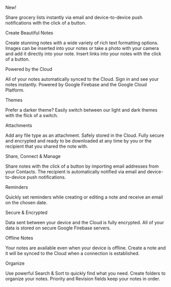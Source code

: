 New!

Share grocery lists instantly via email and device-to-device push notifications with the click of a button.

Create Beautiful Notes

Create stunning notes with a wide variety of rich text formatting options. Images can be inserted into your notes or take a photo with your camera and add it directly into your note. Insert links into your notes with the click of a button. 

Powered by the Cloud

All of your notes automatically synced to the Cloud. Sign in and see your notes instantly. Powered by Google Firebase and the Google Cloud Platform.

Themes

Prefer a darker theme? Easily switch between our light and dark themes with the flick of a switch.

Attachments

Add any file type as an attachment. Safely stored in the Cloud. Fully secure and encrypted and ready to be downloaded at any time by you or the recipient that you shared the note with.

Share, Connect & Manage

Share notes with the click of a button by importing email addresses from your Contacts. The recipient is automatically notified via email and device-to-device push notifications.

Reminders

Quickly set reminders while creating or editing a note and receive an email on the chosen date.

Secure & Encrypted

Data sent between your device and the Cloud is fully encrypted. All of your data is stored on secure Google Firebase servers.

Offline Notes

Your notes are available even when your device is offline. Create a note and it will be synced to the Cloud when a connection is established.

Organize

Use powerful Search & Sort to quickly find what you need. Create folders to organize your notes. Priority and Revision fields keep your notes in order.
